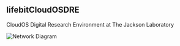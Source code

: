 ## lifebitCloudOSDRE

CloudOS Digital Research Environment at The Jackson Laboratory

![Network Diagram](https://github.com/TheJacksonLaboratory/lifebitCloudOSDRE/blob/master/lifebit_diagram.jpeg)
